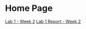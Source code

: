 # Home Page 
[Lab 1 - Week 2](https://aaryapatel100.github.io/cse15l-lab-reports/LabWeek2.html)
[Lab 1 Report - Week 2](https://aaryapatel100.github.io/cse15l-lab-reports/Lab1Report.html)
